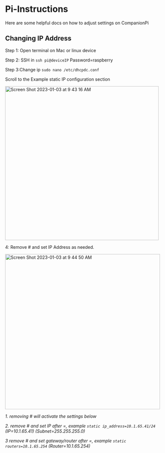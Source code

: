 # Pi-Instructions
Here are some helpful docs on how to adjust settings on CompanionPi


## Changing IP Address

Step 1: Open terminal on Mac or linux device

Step 2: SSH in `ssh pi@deviceIP`
Password=raspberry

Step 3:Change ip `sudo nano /etc/dhcpdc.conf`

Scroll to the Example static IP configuration section  

<img width="497" alt="Screen Shot 2023-01-03 at 9 43 16 AM" src="https://user-images.githubusercontent.com/47360319/210379707-bb9c7d60-ed2b-4f8a-b5d5-f82298d53a56.png">

4: Remove # and set IP Address as needed.

<img width="501" alt="Screen Shot 2023-01-03 at 9 44 50 AM" src="https://user-images.githubusercontent.com/47360319/210381108-6eb942d4-95a8-48d8-a181-809f5b07cf8a.png">

*1. removing # will activate the settings below*

*2. remove # and set IP after =, example `static ip_address=10.1.65.41/24` (IP=10.1.65.41) (Subnet=255.255.255.0)*

*3 remove # and set gateway/router after =, example `static routers=10.1.65.254` (Router=10.1.65.254)*
